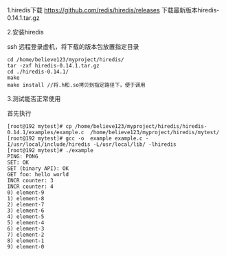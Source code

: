 1.hiredis下载
https://github.com/redis/hiredis/releases    下载最新版本hiredis-0.14.1.tar.gz

2.安装hiredis

ssh 远程登录虚机，将下载的版本包放置指定目录
```
cd /home/believe123/myproject/hiredis/
tar -zxf hiredis-0.14.1.tar.gz
cd ./hiredis-0.14.1/
make
make install //将.h和.so拷贝到指定路径下，便于调用
```

3.测试能否正常使用

首先执行
```
[root@192 mytest]# cp /home/believe123/myproject/hiredis/hiredis-0.14.1/examples/example.c  /home/believe123/myproject/hiredis/mytest/
[root@192 mytest]# gcc -o  example example.c -I/usr/local/include/hiredis -L/usr/local/lib/ -lhiredis
[root@192 mytest]# ./example
PING: PONG
SET: OK
SET (binary API): OK
GET foo: hello world
INCR counter: 3
INCR counter: 4
0) element-9
1) element-8
2) element-7
3) element-6
4) element-5
5) element-4
6) element-3
7) element-2
8) element-1
9) element-0

```



